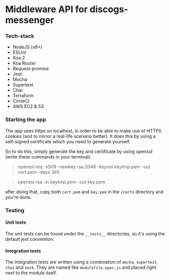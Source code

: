 # Middleware API for discogs-messenger

### Tech-stack

- NodeJS (v8+)
- ESLint
- Koa 2
- Koa Router
- Request-promise
- Jest
- Mocha
- Supertest
- Chai
- Terraform
- CircleCI
- AWS EC2 & S3


### Starting the app

The app uses https on localhost, in order to be able to make use of HTTPS cookies (and to mirror a real-life scenario better).
It does this by using a self-signed certificate which you need to generate yourself.

So to do this, simply generate the key and certificate by using openssl (write these commands in your terminal):

> openssl req -x509 -newkey rsa:2048 -keyout keytmp.pem -out cert.pem -days 365

> openssl rsa -in keytmp.pem -out key.pem

after doing that, copy both `cert.pem` and `key.pem` in the `/certs` directory and you're done.

### Testing

#### Unit tests

The unit tests can be found under the `__tests__` directories, so it's using the default jest convention.

#### Integration tests

The integration tests are written using a combination of `mocha`, `supertest`, `chai` and `nock`. They are named like `modulefile.spec.js` and placed right next to the module itself.